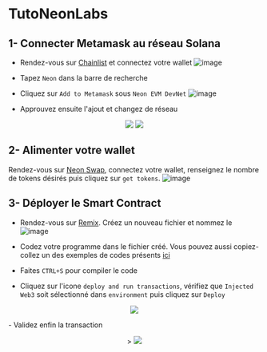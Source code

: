 # TutoNeonLabs

## 1- Connecter Metamask au réseau Solana 

- Rendez-vous sur [Chainlist](chainlist.org/) et connectez votre wallet  ![image](https://user-images.githubusercontent.com/35653371/151769361-78ad6ef3-ed0b-4450-a1c9-2fc8a82fde85.png)

- Tapez `Neon` dans la barre de recherche 

- Cliquez sur `Add to Metamask` sous `Neon EVM DevNet` ![image](https://user-images.githubusercontent.com/35653371/151769429-08742f5e-d9ad-42b7-9849-de44ee3b2893.png)
- Approuvez ensuite l'ajout et changez de réseau  
<p align="center">
  <img src="https://user-images.githubusercontent.com/35653371/151769481-4b5e7499-e73d-4bac-8aab-80f1b285ea2f.png" />
  <img src="https://user-images.githubusercontent.com/35653371/151769538-3f8f816b-2053-4790-a347-a580343cd887.png" />
</p>


## 2- Alimenter votre wallet 

Rendez-vous sur [Neon Swap](https://neonswap.live/#/get-tokens), connectez votre wallet, renseignez le nombre de tokens désirés puis cliquez sur `get tokens`.  ![image](https://user-images.githubusercontent.com/35653371/151769572-5035388f-4290-4a4e-b9d2-1242e6e1f008.png)




## 3- Déployer le Smart Contract

- Rendez-vous sur [Remix](https://remix.ethereum.org/). Créez un nouveau fichier et nommez le  ![image](https://user-images.githubusercontent.com/35653371/151769646-e543afa6-ef11-41ca-ad60-9d5eec98078b.png)

- Codez votre programme dans le fichier créé. Vous pouvez aussi copiez-collez un des exemples de codes présents [ici](https://github.com/cryptoloutre/TutoNeonLabs/tree/main/exemples-smart-contract)
- Faites `CTRL+S` pour compiler le code
- Cliquez sur l'icone `deploy and run transactions`, vérifiez que `Injected Web3` soit sélectionné dans `environment` puis cliquez sur `Deploy`    
<p align="center">
  <img src="https://user-images.githubusercontent.com/35653371/151769719-453a8333-5115-44a3-b7a9-c18080c3a91c.png" />
</p>
- Validez enfin la transaction
<p align="center">>
  <img src="https://user-images.githubusercontent.com/35653371/151769743-ce7d465d-d2ac-4ff0-8987-f0f825144ab3.png" />
</p>
